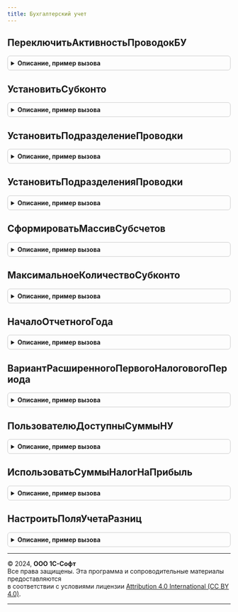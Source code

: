 ```yaml
---
title: Бухгалтерский учет
---
```



## ПереключитьАктивностьПроводокБУ
<details style="margin: 1em 0; padding: 0.5em; border: 1px solid #ccc; border-radius: 6px;">

<summary style="font-weight: bold; cursor: pointer;">Описание, пример вызова</summary>

```bsl

// Снимает/устанавливает активность проводок документа (бух. учет).
//
// Параметры:
//	Документ - ДокументСсылка.* - Ссылка на документ, для которого меняется активность проводок.
//
Процедура ПереключитьАктивностьПроводокБУ(Документ) Экспорт
```

Пример вызова
```bsl
БухгалтерскийУчет.ПереключитьАктивностьПроводокБУ(Документ) 
```
</details>

## УстановитьСубконто
<details style="margin: 1em 0; padding: 0.5em; border: 1px solid #ccc; border-radius: 6px;">

<summary style="font-weight: bold; cursor: pointer;">Описание, пример вызова</summary>

```bsl

// Процедура устанавливает субконто на счете. Если такое субконто на счете
// отсутствует, то ничего не делается.
//
// Параметры:
//	Счет         - ПланСчетовСсылка.Хозрасчетный - Счет, к которому относится субконто.
//  Субконто     - РегистрБухгалтерииСубконто.Хозрасчетный - Набор субконто.
//	ИмяСубконто  - Строка, Число - Номер, имя или вид устанавливаемого субконто.
//  ЗначениеСубконто - Произвольный - Значение устанавливаемого субконто.
//
Процедура УстановитьСубконто(Счет, Субконто, ИмяСубконто, ЗначениеСубконто) Экспорт
```

Пример вызова
```bsl
БухгалтерскийУчет.УстановитьСубконто(Счет, Субконто, ИмяСубконто, ЗначениеСубконто) 
```
</details>

## УстановитьПодразделениеПроводки
<details style="margin: 1em 0; padding: 0.5em; border: 1px solid #ccc; border-radius: 6px;">

<summary style="font-weight: bold; cursor: pointer;">Описание, пример вызова</summary>

```bsl

// Процедура устанавливает в проводке подразделение на счете, если по нему ведется учет по подразделениям.
//
// Параметры:
//	Проводка - РегистрБухгалтерииЗапись.Хозрасчетный - Проводка, в которой нужно установить подразделение.
//  Подразделение - СправочникСсылка.ПодразделенияОрганизаций - Устанавливаемое подразделение.
//	ДтКт - Строка - Если "Дт", подразделение устанавливается по дебету проводки, иначе по кредиту.
//
Процедура УстановитьПодразделениеПроводки(Проводка, Подразделение, ДтКт = "Дт") Экспорт
```

Пример вызова
```bsl
БухгалтерскийУчет.УстановитьПодразделениеПроводки(Проводка, Подразделение, ДтКт);
```
</details>

## УстановитьПодразделенияПроводки
<details style="margin: 1em 0; padding: 0.5em; border: 1px solid #ccc; border-radius: 6px;">

<summary style="font-weight: bold; cursor: pointer;">Описание, пример вызова</summary>

```bsl

// Процедура устанавливает в проводке подразделения, если по счетам дебета и кредита ведется учет по подразделениям.
//
// Параметры:
//	Проводка - РегистрБухгалтерииЗапись.Хозрасчетный - Проводка, в которой нужно установить подразделения.
// 	ПодразделениеДт - СправочникСсылка.ПодразделенияОрганизаций - Устанавливаемое подразделение по дебету.
// 	ПодразделениеКт - СправочникСсылка.ПодразделенияОрганизаций - Устанавливаемое подразделение по кредиту.
//
Процедура УстановитьПодразделенияПроводки(Проводка, ПодразделениеДт, ПодразделениеКт) Экспорт
```

Пример вызова
```bsl
БухгалтерскийУчет.УстановитьПодразделенияПроводки(Проводка, ПодразделениеДт, ПодразделениеКт) 
```
</details>

## СформироватьМассивСубсчетов
<details style="margin: 1em 0; padding: 0.5em; border: 1px solid #ccc; border-radius: 6px;">

<summary style="font-weight: bold; cursor: pointer;">Описание, пример вызова</summary>

```bsl

// Дополняет переданные счета их субсчетами. После первого вызова запоминает субсчета
// и при последующих вызовах не обращается к СУБД.
//
// Параметры:
//  МассивСчетов - Массив - список счетов, которые нужно дополнить субсчетами.
//
// Возвращаемое значение:
//   Массив      - список исходных счетов плюс их субсчета.
//
Функция СформироватьМассивСубсчетов(МассивСчетов) Экспорт
```

Пример вызова
```bsl
Результат = БухгалтерскийУчет.СформироватьМассивСубсчетов(МассивСчетов) 
```
</details>

## МаксимальноеКоличествоСубконто
<details style="margin: 1em 0; padding: 0.5em; border: 1px solid #ccc; border-radius: 6px;">

<summary style="font-weight: bold; cursor: pointer;">Описание, пример вызова</summary>

```bsl

// Возвращает максимальное количество субконто на счете.
//
// Возвращаемое значение:
//	Число - Максимальное количество субконто.
//
Функция МаксимальноеКоличествоСубконто() Экспорт
```

Пример вызова
```bsl
Результат = БухгалтерскийУчет.МаксимальноеКоличествоСубконто() 
```
</details>

## НачалоОтчетногоГода
<details style="margin: 1em 0; padding: 0.5em; border: 1px solid #ccc; border-radius: 6px;">

<summary style="font-weight: bold; cursor: pointer;">Описание, пример вызова</summary>

```bsl

// Определяет дату начала отчетного года для составления финансовой отчетности в соответствии с Законом "О БУХГАЛТЕРСКОМ
// УЧЕТЕ" N 402-ФЗ (6 декабря 2011 года).
//
// Статья 15
// 3. В случае, если государственная регистрация экономического субъекта, за исключением кредитной организации,
// произведена после 30 сентября, первым отчетным годом является, если иное не установлено экономическим субъектом,
// период с даты государственной регистрации по 31 декабря календарного года, следующего за годом его государственной
// регистрации, включительно.
//
// Параметры:
//  Период		 - Дата - любая дата из отчетного года
//  Организация	 - СправочникСсылка.Организации - Организация, начало отчетного года которой нужно получить.
//
// Возвращаемое значение:
//  Дата         - дата начала периода; как правило начало года, но может быть и датой регистрации организации
//  Неопределено - запрошен период ранее даты регистрации организации.
//
Функция НачалоОтчетногоГода(Период, Организация) Экспорт
```

Пример вызова
```bsl
Результат = БухгалтерскийУчет.НачалоОтчетногоГода(Период, Организация) 
```
</details>

## ВариантРасширенногоПервогоНалоговогоПериода
<details style="margin: 1em 0; padding: 0.5em; border: 1px solid #ccc; border-radius: 6px;">

<summary style="font-weight: bold; cursor: pointer;">Описание, пример вызова</summary>

```bsl

// Определяет в целом для сеанса работы, может ли потребоваться рассчитывать,
// заполнять и отображать пользователю суммы НУ в проводках.
//
// Обращение к функции следует выполнять через кеш повтоно используемых значений -
// см. БухгалтерскийУчетВызовСервераПовтИсп.ПользователюДоступныСуммыНалогНаПрибыль()
// Она единообразно работает ИС ПР/ВР, ИС НУ.
//
// Возвращаемое значение:
//  ПеречислениеСсылка.ВариантыРасширенногоПервогоНалоговогоПериода
//
Функция ВариантРасширенногоПервогоНалоговогоПериода() Экспорт
```

Пример вызова
```bsl
Результат = БухгалтерскийУчет.ВариантРасширенногоПервогоНалоговогоПериода() 
```
</details>

## ПользователюДоступныСуммыНУ
<details style="margin: 1em 0; padding: 0.5em; border: 1px solid #ccc; border-radius: 6px;">

<summary style="font-weight: bold; cursor: pointer;">Описание, пример вызова</summary>

```bsl

// Определяет в целом для сеанса работы, может ли потребоваться рассчитывать,
// заполнять и отображать пользователю суммы НУ в проводках.
//
// Обращение к функции следует выполнять через кеш повтоно используемых значений -
// см. БухгалтерскийУчетВызовСервераПовтИсп.ПользователюДоступныСуммыНалогНаПрибыль()
// Она единообразно работает ИС ПР/ВР, ИС НУ.
//
// Возвращаемое значение:
//  Булево - Истина, если может потребоваться использовать суммы НУ в проводках.
//
Функция ПользователюДоступныСуммыНУ() Экспорт
```

Пример вызова
```bsl
Результат = БухгалтерскийУчет.ПользователюДоступныСуммыНУ() 
```
</details>

## ИспользоватьСуммыНалогНаПрибыль
<details style="margin: 1em 0; padding: 0.5em; border: 1px solid #ccc; border-radius: 6px;">

<summary style="font-weight: bold; cursor: pointer;">Описание, пример вызова</summary>

```bsl

// Определяет в контексте отдельных операций, отчетов и т.п., нужно ли рассчитывать,
// заполнять и отображать пользователю суммы разниц в проводках.
//
// Параметры:
//  Организация - СправочникСсылка.Организации
//  Период      - Дата - дата, на которую проверяется значение настройки;
//                если не заполнена, то проверяется наиболее поздняя
//  ДоступныйВидИспользованияСумм - Строка - максимально возможный.
//                                  См. БухгалтерскийУчетВызовСервераПовтИсп.ПользователюДоступныСуммыНалогНаПрибыль()
//
// Возвращаемое значение:
//   Строка - варианты использования разниц. См. БухгалтерскийУчетВызовСервераПовтИсп.ПользователюДоступныСуммыНалогНаПрибыль()
//
Функция ИспользоватьСуммыНалогНаПрибыль(Организация, Период, ДоступныйВидИспользованияСумм = "") Экспорт
```

Пример вызова
```bsl
Результат = БухгалтерскийУчет.ИспользоватьСуммыНалогНаПрибыль(Организация, Период, ДоступныйВидИспользованияСумм);
```
</details>

## НастроитьПоляУчетаРазниц
<details style="margin: 1em 0; padding: 0.5em; border: 1px solid #ccc; border-radius: 6px;">

<summary style="font-weight: bold; cursor: pointer;">Описание, пример вызова</summary>

```bsl

// Настраивает поля учета разниц в форме, отображающей набор записей регистра Хозрасчетный.
//
// Параметры:
//  ПоляНалогНаПрибыль - Соответствие - ключ = поле формы, в том числе - заголовки строк; значение = вид учета НУ/ПР/ВР
//  ПоляЗаголовков - Структура - поля формы, отображающие заголовки колонок, содержащих показатели НУ, ПР, ВР:
//                    * Дт - ПолеФормы, ГруппаФормы -
//                    * Кт - ПолеФормы, ГруппаФормы -
//  Период         - Дата - основной период набора записей
//  Организация    - СправочникСсылка.Организации - организация набора записей
//                 - Неопределено - организация набора записей не может быть определена
//  ВалютаРУ       - СправочникСсылка.Валюты - Валюта регл. учета
//
Процедура НастроитьПоляУчетаРазниц(ПоляНалогНаПрибыль, ПоляЗаголовков, Период, Организация = Неопределено, ВалютаРУ = Неопределено) Экспорт
```

Пример вызова
```bsl
БухгалтерскийУчет.НастроитьПоляУчетаРазниц(ПоляНалогНаПрибыль, ПоляЗаголовков, Период, Организация, ВалютаРУ);
```
</details>

---

© 2024, **ООО 1С-Софт**  
Все права защищены. Эта программа и сопроводительные материалы предоставляются  
в соответствии с условиями лицензии [Attribution 4.0 International (CC BY 4.0)](https://creativecommons.org/licenses/by/4.0/legalcode).

---
